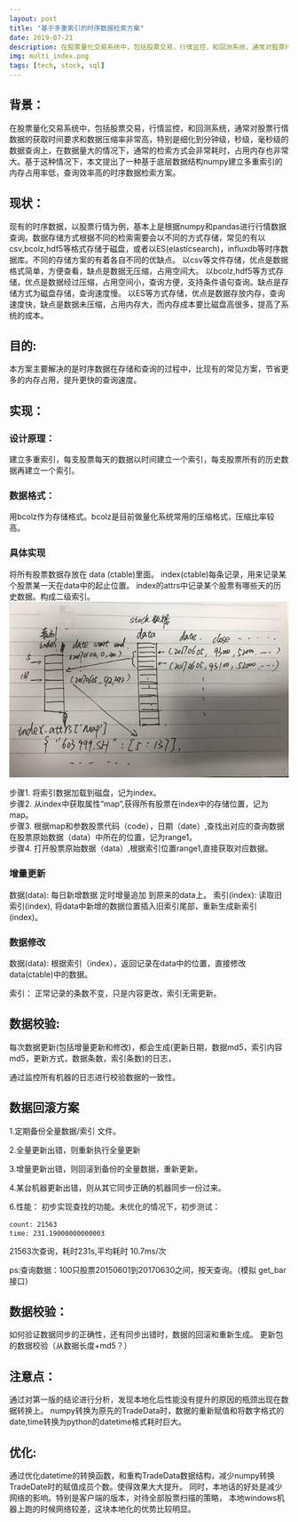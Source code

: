 ```yaml
---
layout: post
title: "基于多重索引的时序数据检索方案"
date: 2019-07-21
description: 在股票量化交易系统中，包括股票交易，行情监控，和回测系统，通常对股票行情数据的获取时间要求和数据压缩率非常高，特别是细化到分钟级，秒级，毫秒级的数据查询上，在数据量大的情况下，通常的检索方式会非常耗时，占用内存也非常大。基于这种情况下，本文提出了一种基于底层数据结构numpy建立多重索引的内存占用率低，查询效率高的时序数据检索方案。
img: multi_index.png
tags: [tech, stock, sql]
---
```

## 背景：
在股票量化交易系统中，包括股票交易，行情监控，和回测系统，通常对股票行情数据的获取时间要求和数据压缩率非常高，特别是细化到分钟级，秒级，毫秒级的数据查询上，在数据量大的情况下，通常的检索方式会非常耗时，占用内存也非常大。基于这种情况下，本文提出了一种基于底层数据结构numpy建立多重索引的内存占用率低，查询效率高的时序数据检索方案。

## 现状：
现有的时序数据，以股票行情为例，基本上是根据numpy和pandas进行行情数据查询。数据存储方式根据不同的检索需要会以不同的方式存储，常见的有以csv,bcolz,hdf5等格式存储于磁盘，或者以ES(elasticsearch)，influxdb等时序数据库。不同的存储方案的有着各自不同的优缺点。 
以csv等文件存储，优点是数据格式简单，方便查看，缺点是数据无压缩，占用空间大。 
以bcolz,hdf5等方式存储，优点是数据经过压缩，占用空间小，查询方便，支持条件语句查询。缺点是存储方式为磁盘存储，查询速度慢。 
以ES等方式存储，优点是数据存放内存，查询速度快，缺点是数据未压缩，占用内存大，而内存成本要比磁盘高很多，提高了系统的成本。

## 目的:

本方案主要解决的是时序数据在存储和查询的过程中，比现有的常见方案，节省更多的内存占用，提升更快的查询速度。

## 实现：
### 设计原理：
建立多重索引，每支股票每天的数据以时间建立一个索引，每支股票所有的历史数据再建立一个索引。

### 数据格式：
用bcolz作为存储格式。bcolz是目前做量化系统常用的压缩格式，压缩比率较高。

### 具体实现
将所有股票数据存放在 data (ctable)里面。 
index(ctable)每条记录，用来记录某个股票某一天在data中的起止位置。 
index的attrs中记录某个股票有哪些天的历史数据。构成二级索引。 
![index](/assets/img/index.jpg)

步骤1. 将索引数据加载到磁盘，记为index。    
步骤2. 从index中获取属性“map”,获得所有股票在index中的存储位置，记为map。    
步骤3. 根据map和参数股票代码（code），日期（date）,查找出对应的查询数据在股票原始数据（data）中所在的位置，记为range1。    
步骤4. 打开股票原始数据（data）,根据索引位置range1,直接获取对应数据。   

### 增量更新
数据(data): 每日新增数据 定时增量追加 到原来的data上。 
索引(index): 读取旧索引(index), 将data中新增的数据位置插入旧索引尾部，重新生成新索引(index)。

### 数据修改
数据(data): 根据索引（index），返回记录在data中的位置，直接修改data(ctable)中的数据。

索引： 正常记录的条数不变，只是内容更改，索引无需更新。

 
## 数据校验:
每次数据更新(包括增量更新和修改)，都会生成(更新日期，数据md5，索引内容md5，更新方式，数据条数，索引条数)的日志，

通过监控所有机器的日志进行校验数据的一致性。

## 数据回滚方案
1.定期备份全量数据/索引 文件。

2.全量更新出错，则重新执行全量更新

3.增量更新出错，则回滚到备份的全量数据，重新更新。

4.某台机器更新出错，则从其它同步正确的机器同步一份过来。

6.性能：
初步实现查找的功能。未优化的情况下，初步测试：

    count: 21563
    time: 231.19000000000003

21563次查询，耗时231s,平均耗时 10.7ms/次

ps:查询数据：100只股票20150601到20170630之间，按天查询。（模拟 get_bar 接口）

## 数据校验：
如何验证数据同步的正确性，还有同步出错时，数据的回滚和重新生成。
更新包的数据校验（从数据长度+md5？）

## 注意点：

 通过对第一版的结论进行分析，发现本地化后性能没有提升的原因的瓶颈出现在数据转换上。 numpy转换为原先的TradeData时，数据的重新赋值和将数字格式的date,time转换为python的datetime格式耗时巨大。

## 优化:

 通过优化datetime的转换函数，和重构TradeData数据结构，减少numpy转换TradeDate时的赋值成员个数。使得效果大大提升。 同时，本地话的好处是减少网络的影响。特别是客户端的版本，对待全部股票扫描的策略， 本地windows机器上跑的时候网络较差，这块本地化的优势比较明显。
